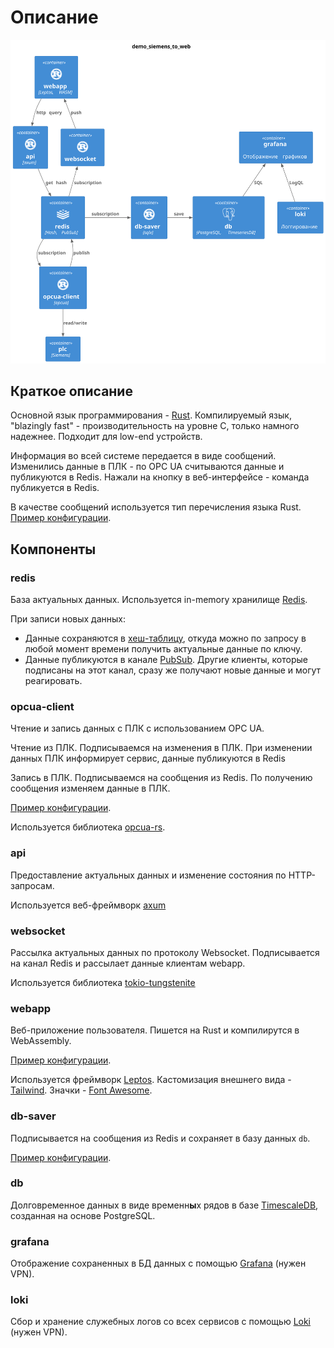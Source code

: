 # Описание

![](diagram.svg)

## Краткое описание

Основной язык программирования - [Rust](https://www.rust-lang.org/). Компилируемый язык, "blazingly fast" - производительность на уровне C, только намного надежнее. Подходит для low-end устройств.

Информация во всей системе передается в виде сообщений. Изменились данные в ПЛК - по OPC UA считываются данные и публикуются в Redis. Нажали на кнопку в веб-интерфейсе - команда публикуется в Redis.

В качестве сообщений используется тип перечисления языка Rust. [Пример конфигурации](../utils/messages/src/config.rs).

## Компоненты

### redis

База актуальных данных. Используется in-memory хранилище [Redis](https://redis.io/).

При записи новых данных:

- Данные сохраняются в [хеш-таблицу](https://redis.io/docs/data-types/hashes/), откуда можно по запросу в любой момент времени получить актуальные данные по ключу.
- Данные публикуются в канале [PubSub](https://redis.io/docs/interact/pubsub/). Другие клиенты, которые подписаны на этот канал, сразу же получают новые данные и могут реагировать.

### opcua-client

Чтение и запись данных с ПЛК с использованием OPC UA.

Чтение из ПЛК. Подписываемся на изменения в ПЛК. При изменении данных ПЛК информирует сервис, данные публикуются в Redis

Запись в ПЛК. Подписываемся на сообщения из Redis. По получению сообщения изменяем данные в ПЛК.

[Пример конфигурации](../services/opcua-client/src/config.rs).

Используется библиотека [opcua-rs](https://github.com/locka99/opcua).

### api

Предоставление актуальных данных и изменение состояния по HTTP-запросам.

Используется веб-фреймворк [axum](https://github.com/tokio-rs/axum)

### websocket

Рассылка актуальных данных по протоколу Websocket. Подписывается на канал Redis и рассылает данные клиентам webapp.

Используется библиотека [tokio-tungstenite](https://github.com/snapview/tokio-tungstenite)

### webapp

Веб-приложение пользователя. Пишется на Rust и компилирутся в WebAssembly.

[Пример конфигурации](../services/webapp/src/main.rs).

Используется фреймворк [Leptos](https://leptos.dev/). Кастомизация внешнего вида - [Tailwind](https://tailwindui.com/). Значки - [Font Awesome](https://fontawesome.com/search?o=r&m=free).

### db-saver

Подписывается на сообщения из Redis и сохраняет в базу данных `db`.

[Пример конфигурации](../services/db-saver/src/config.rs).

### db

Долговременное данных в виде временн**ы**х рядов в базе [TimescaleDB](https://www.timescale.com/), созданная на основе PostgreSQL.

### grafana

Отображение сохраненных в БД данных с помощью [Grafana](https://grafana.com/grafana/) (нужен VPN).

### loki

Сбор и хранение служебных логов со всех сервисов с помощью [Loki](https://grafana.com/oss/loki/) (нужен VPN).
